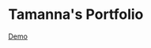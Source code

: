# Tamanna's Portfolio

<a href="https://tamannatrine.github.io/portfolio-website-Tamanna.github.io/" target= "_blank">
  Demo
</a>

